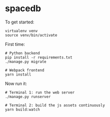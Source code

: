 # spacedb

To get started:

```
virtualenv venv
source venv/bin/activate
```

First time:

```
# Python backend
pip install -r requirements.txt
./manage.py migrate

# Webpack frontend
yarn install
```

Now run it:

```
# Terminal 1: run the web server
./manage.py runserver

# Terminal 2: build the js assets continuously
yarn build:watch
```
